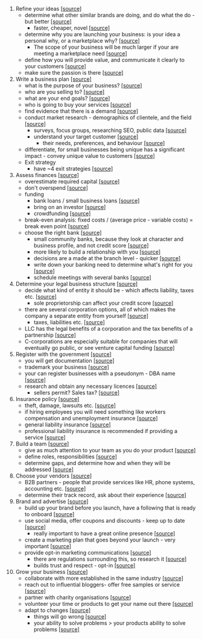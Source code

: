 1. Refine your ideas [\[source\]][htsab]
    * determine what other similar brands are doing, and do what the do - but better [\[source\]][htsab]
      * faster, cheaper, novel [\[source\]][htsab]
    * determine why you are launching your business: is your idea a personal why, or a marketplace why? [\[source\]][htsab]
      * The scope of your business will be much larger if your are meeting a marketplace need [\[source\]][htsab]
    * define how you will provide value, and communicate it clearly to your customers [\[source\]][htsab]
    * make sure the passion is there [\[source\]][htsab]
1. Write a business plan [\[source\]][htsab]
    * what is the purpose of your business? [\[source\]][htsab]
    * who are you selling to? [\[source\]][htsab]
    * what are your end goals? [\[source\]][htsab]
    * who is going to buy your services [\[source\]][htsab]
    * find evidence that there is a demand [\[source\]][htsab]
    * conduct market research - demographics of clientele, and the field [\[source\]][htsab]
      * surveys, focus groups, researching SEO, public data [\[source\]][htsab]
      * understand your target customer [\[source\]][htsab]
        * their needs, preferences, and behaviour [\[source\]][htsab]
    * differentiate, for small businesses being unique has a significant impact - convey unique value to customers  [\[source\]][htsab]
    * Exit strategy
      * have ~4 exit strategies [\[source\]][htsab]
1. Assess finances [\[source\]][htsab]
    * overestimate required capital [\[source\]][htsab]
    * don't overspend [\[source\]][htsab]
    * funding
      * bank loans / small business loans [\[source\]][htsab]
      * bring on an investor [\[source\]][htsab]
      * crowdfunding [\[source\]][htsab]
    * break-even analysis: fixed costs / (average price - variable costs) = break even point [\[source\]][htsab]
    * choose the right bank [\[source\]][htsab]
      * small community banks, because they look at character and business profile, and not credit score [\[source\]][htsab]
      * more likely to build a relationship with you [\[source\]][htsab]
      * decisions are a made at the branch level - quicker [\[source\]][htsab]
      * write down your banking need to determine what's right for you [\[source\]][htsab]
      * schedule meetings with several banks [\[source\]][htsab]
1. Determine your legal business structure [\[source\]][htsab]
    * decide what kind of entity it should be - which affects liability, taxes etc. [\[source\]][htsab]
      * sole proprietorship can affect your credit score  [\[source\]][htsab]
    * there are several corporation options, all of which makes the company a separate entity from yourself [\[source\]][htsab]
      * taxes, liabilities etc. [\[source\]][htsab]
    * LLC has the legal benefits of a corporation and the tax benefits of a partnership  [\[source\]][htsab]
    * C-corporations are especially suitable for companies that will eventually go public, or see venture capital funding [\[source\]][htsab]
1. Register with the government [\[source\]][htsab]
    * you will get documentation [\[source\]][htsab]
    * trademark your business [\[source\]][htsab]
    * your can register businesses with a pseudonym - DBA name  [\[source\]][htsab]
    * research and obtain any necessary licences [\[source\]][htsab]
      * sellers permit? Sales tax? [\[source\]][htsab]
1. Insurance policy [\[source\]][htsab]
    * theft, damage, lawsuits etc. [\[source\]][htsab]
    * if hiring employees you will need something like workers compensation and unemployment insurance [\[source\]][htsab]
    * general liability insurance [\[source\]][htsab]
    * professional liability insurance is recommended if providing a service [\[source\]][htsab]
1. Build a team [\[source\]][htsab]
    * give as much attention to your team as you do your product [\[source\]][htsab]
    * define roles, responsibilities [\[source\]][htsab]
    * determine gaps, and determine how and when they will be addressed [\[source\]][htsab]
1. Choose your vendors [\[source\]][htsab]
    * B2B partners - people that provide services like HR, phone systems, accounting etc. [\[source\]][htsab]
    * determine their track record, ask about their experience [\[source\]][htsab]
1. Brand and advertise [\[source\]][htsab]
    * build up your brand before you launch, have a following that is ready to onboard [\[source\]][htsab]
    * use social media, offer coupons and discounts - keep up to date [\[source\]][htsab]
      * really important to have a great online presence [\[source\]][htsab]
    * create a marketing plan that goes beyond your launch - very important [\[source\]][htsab]
    * provide opt-in marketing communications [\[source\]][htsab]
      * there are regulations surrounding this, so research it [\[source\]][htsab]
      * builds trust and respect - opt-in [\[source\]][htsab]
1. Grow your business [\[source\]][htsab]
    * collaborate with more established in the same industry [\[source\]][htsab]
    * reach out to influential bloggers- offer free samples or service [\[source\]][htsab]
    * partner with charity organisations [\[source\]][htsab]
    * volunteer your time or products to get your name out there [\[source\]][htsab]
    * adapt to changes [\[source\]][htsab]
      * things will go wrong [\[source\]][htsab]
      * your ability to solve problems > your products ability to solve problems [\[source\]][htsab]

[htsab]: https://www.businessnewsdaily.com/4686-how-to-start-a-business.html


